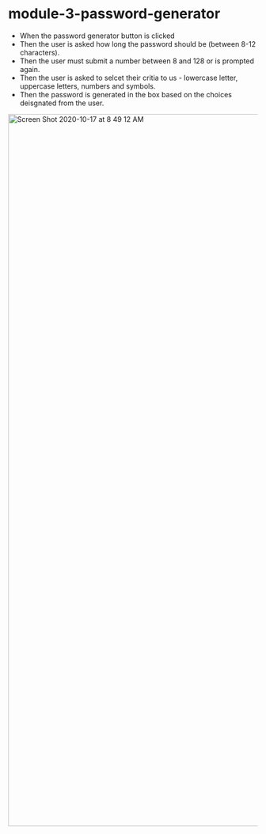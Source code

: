 # module-3-password-generator


* When the password generator button is clicked 
* Then the user is asked how long the password should be (between 8-12 characters).
* Then the user must submit a number between 8 and 128 or is prompted again.
* Then the user is asked to selcet their critia to us - lowercase letter, uppercase letters, numbers and symbols.
* Then the password is generated in the box based on the choices deisgnated from the user.

<img width="1440" alt="Screen Shot 2020-10-17 at 8 49 12 AM" src="https://user-images.githubusercontent.com/71712425/96338907-c3044180-1056-11eb-88a2-a33535fa6e81.png">
